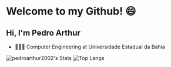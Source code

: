 # Welcome to my Github! 😄
## Hi, I'm Pedro Arthur
* 👩🏻‍💻 Computer Engineering at Universidade Estadual da Bahia
  
![pedroarthur2002's Stats](https://github-readme-stats.vercel.app/api?username=pedroarthur2002&theme=prussian&show_icons=true&hide_border=false&count_private=true)
![Top Langs](https://github-readme-stats.vercel.app/api/top-langs/?username=pedroarthur2002&theme=prussian&layout=compact&hide_border=false&count_private=true)



